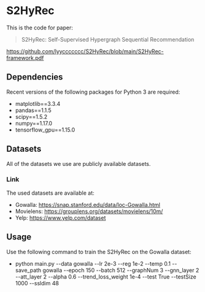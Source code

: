 # S2HyRec

This is the code for paper:
> S2HyRec: Self-Supervised Hypergraph Sequential Recommendation

https://github.com/lyyccccccc/S2HyRec/blob/main/S2HyRec-framework.pdf

## Dependencies
Recent versions of the following packages for Python 3 are required:
* matplotlib==3.3.4
* pandas==1.1.5
* scipy==1.5.2
* numpy==1.17.0
* tensorflow_gpu==1.15.0

## Datasets
All of the datasets we use are publicly available datasets.
### Link
The used datasets are available at:
* Gowalla: https://snap.stanford.edu/data/loc-Gowalla.html
* Movielens: https://grouplens.org/datasets/movielens/10m/
* Yelp: https://www.yelp.com/dataset


## Usage
Use the following command to train the S2HyRec on the Gowalla dataset:

* python main.py --data gowalla --lr 2e-3 --reg 1e-2 --temp 0.1 --save_path gowalla --epoch 150 --batch 512 --graphNum 3 --gnn_layer 2 --att_layer 2  --alpha 0.6 --trend_loss_weight 1e-4  --test True --testSize 1000 --ssldim 48


  
